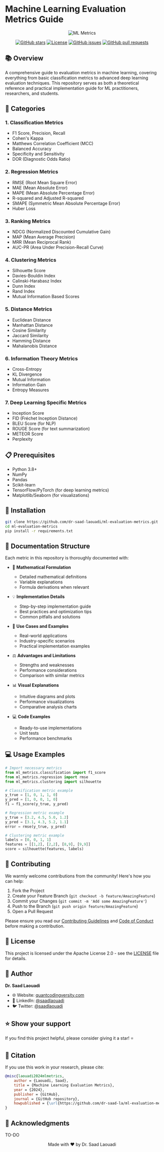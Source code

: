 # Machine Learning Evaluation Metrics Guide

<div align="center">

![ML Metrics](assets/ml-metrics-banner.png)

[![GitHub stars](https://img.shields.io/github/stars/dr-saad-la/ml-evaluation-metrics.svg)](https://github.com/laouadi/ml-evaluation-metrics/stargazers)
[![License](https://img.shields.io/github/license/dr-saad-la/ml-evaluation-metrics.svg)](https://github.com/laouadi/ml-evaluation-metrics/blob/main/LICENSE)
[![GitHub issues](https://img.shields.io/github/issues/dr-saad-la/ml-evaluation-metrics.svg)](https://github.com/laouadi/ml-evaluation-metrics/issues)
[![GitHub pull requests](https://img.shields.io/github/issues-pr/dr-saad-la/ml-evaluation-metrics.svg)](https://github.com/laouadi/ml-evaluation-metrics/pulls)

</div>

## 📚 Overview

A comprehensive guide to evaluation metrics in machine learning, covering everything from basic classification metrics to advanced deep learning evaluation techniques. This repository serves as both a theoretical reference and practical implementation guide for ML practitioners, researchers, and students.

## 🎯 Categories

### 1. Classification Metrics
- F1 Score, Precision, Recall
- Cohen's Kappa
- Matthews Correlation Coefficient (MCC)
- Balanced Accuracy
- Specificity and Sensitivity
- DOR (Diagnostic Odds Ratio)

### 2. Regression Metrics
- RMSE (Root Mean Square Error)
- MAE (Mean Absolute Error)
- MAPE (Mean Absolute Percentage Error)
- R-squared and Adjusted R-squared
- SMAPE (Symmetric Mean Absolute Percentage Error)
- Huber Loss

### 3. Ranking Metrics
- NDCG (Normalized Discounted Cumulative Gain)
- MAP (Mean Average Precision)
- MRR (Mean Reciprocal Rank)
- AUC-PR (Area Under Precision-Recall Curve)

### 4. Clustering Metrics
- Silhouette Score
- Davies-Bouldin Index
- Calinski-Harabasz Index
- Dunn Index
- Rand Index
- Mutual Information Based Scores

### 5. Distance Metrics
- Euclidean Distance
- Manhattan Distance
- Cosine Similarity
- Jaccard Similarity
- Hamming Distance
- Mahalanobis Distance

### 6. Information Theory Metrics
- Cross-Entropy
- KL Divergence
- Mutual Information
- Information Gain
- Entropy Measures

### 7. Deep Learning Specific Metrics
- Inception Score
- FID (Fréchet Inception Distance)
- BLEU Score (for NLP)
- ROUGE Score (for text summarization)
- METEOR Score
- Perplexity

## 📋 Prerequisites

- Python 3.8+
- NumPy
- Pandas
- Scikit-learn
- TensorFlow/PyTorch (for deep learning metrics)
- Matplotlib/Seaborn (for visualizations)

## 🚀 Installation

```bash
git clone https://github.com/dr-saad-laouadi/ml-evaluation-metrics.git
cd ml-evaluation-metrics
pip install -r requirements.txt
```
## 📖 Documentation Structure

Each metric in this repository is thoroughly documented with:

- 📐 **Mathematical Formulation**
  - Detailed mathematical definitions
  - Variable explanations
  - Formula derivations when relevant

- 💡 **Implementation Details**
  - Step-by-step implementation guide
  - Best practices and optimization tips
  - Common pitfalls and solutions

- 🎯 **Use Cases and Examples**
  - Real-world applications
  - Industry-specific scenarios
  - Practical implementation examples

- ⚖️ **Advantages and Limitations**
  - Strengths and weaknesses
  - Performance considerations
  - Comparison with similar metrics

- 📊 **Visual Explanations**
  - Intuitive diagrams and plots
  - Performance visualizations
  - Comparative analysis charts

- 💻 **Code Examples**
  - Ready-to-use implementations
  - Unit tests
  - Performance benchmarks

## 💻 Usage Examples

```python
# Import necessary metrics
from ml_metrics.classification import f1_score
from ml_metrics.regression import rmse
from ml_metrics.clustering import silhouette

# Classification metric example
y_true = [1, 0, 1, 1, 0]
y_pred = [1, 0, 0, 1, 0]
f1 = f1_score(y_true, y_pred)

# Regression metric example
y_true = [3.2, 4.5, 5.0, 1.2]
y_pred = [3.1, 4.3, 5.2, 1.1]
error = rmse(y_true, y_pred)

# Clustering metric example
labels = [0, 0, 1, 1]
features = [[1,2], [2,2], [8,9], [9,9]]
score = silhouette(features, labels)
```

## 🤝 Contributing

We warmly welcome contributions from the community! Here's how you can help:

1. Fork the Project
2. Create your Feature Branch (`git checkout -b feature/AmazingFeature`)
3. Commit your Changes (`git commit -m 'Add some AmazingFeature'`)
4. Push to the Branch (`git push origin feature/AmazingFeature`)
5. Open a Pull Request

Please ensure you read our [Contributing Guidelines](CONTRIBUTING.md) and [Code of Conduct](CODE_OF_CONDUCT.md) before making a contribution.

## 📜 License

This project is licensed under the Apache License 2.0 - see the [LICENSE](LICENSE) file for details.

## 👤 Author

**Dr. Saad Laouadi**

- 🌐 Website: [quantcodingversity.com](https://quantcodingversity.com)
- 💼 LinkedIn: [@saadlaouadi](https://linkedin.com/in/saadlaouadi)
- 🐦 Twitter: [@saadlaouadi](https://twitter.com/saadlaouadi)

## ⭐ Show your support

If you find this project helpful, please consider giving it a star! ⭐️

## 📝 Citation

If you use this work in your research, please cite:

```bibtex
@misc{laouadi2024mlmetrics,
    author = {Laouadi, Saad},
    title = {Machine Learning Evaluation Metrics},
    year = {2024},
    publisher = {GitHub},
    journal = {GitHub repository},
    howpublished = {\url{https://github.com/dr-saad-la/ml-evaluation-metrics}}
}
```

## 🙏 Acknowledgments

TO-DO

<div align="center">
    Made with ❤️ by Dr. Saad Laouadi
</div>


